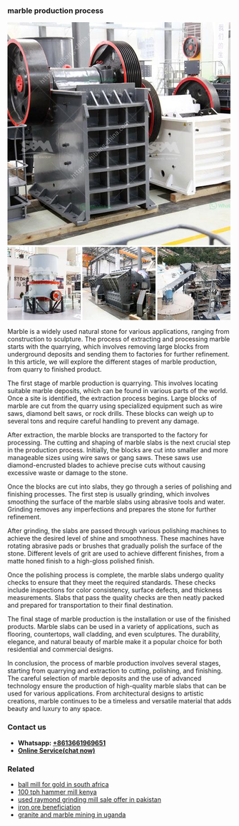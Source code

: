 <h3>marble production process</h3><img src='1708322704.jpg' alt=''><p>Marble is a widely used natural stone for various applications, ranging from construction to sculpture. The process of extracting and processing marble starts with the quarrying, which involves removing large blocks from underground deposits and sending them to factories for further refinement. In this article, we will explore the different stages of marble production, from quarry to finished product.</p><p>The first stage of marble production is quarrying. This involves locating suitable marble deposits, which can be found in various parts of the world. Once a site is identified, the extraction process begins. Large blocks of marble are cut from the quarry using specialized equipment such as wire saws, diamond belt saws, or rock drills. These blocks can weigh up to several tons and require careful handling to prevent any damage.</p><p>After extraction, the marble blocks are transported to the factory for processing. The cutting and shaping of marble slabs is the next crucial step in the production process. Initially, the blocks are cut into smaller and more manageable sizes using wire saws or gang saws. These saws use diamond-encrusted blades to achieve precise cuts without causing excessive waste or damage to the stone.</p><p>Once the blocks are cut into slabs, they go through a series of polishing and finishing processes. The first step is usually grinding, which involves smoothing the surface of the marble slabs using abrasive tools and water. Grinding removes any imperfections and prepares the stone for further refinement.</p><p>After grinding, the slabs are passed through various polishing machines to achieve the desired level of shine and smoothness. These machines have rotating abrasive pads or brushes that gradually polish the surface of the stone. Different levels of grit are used to achieve different finishes, from a matte honed finish to a high-gloss polished finish.</p><p>Once the polishing process is complete, the marble slabs undergo quality checks to ensure that they meet the required standards. These checks include inspections for color consistency, surface defects, and thickness measurements. Slabs that pass the quality checks are then neatly packed and prepared for transportation to their final destination.</p><p>The final stage of marble production is the installation or use of the finished products. Marble slabs can be used in a variety of applications, such as flooring, countertops, wall cladding, and even sculptures. The durability, elegance, and natural beauty of marble make it a popular choice for both residential and commercial designs.</p><p>In conclusion, the process of marble production involves several stages, starting from quarrying and extraction to cutting, polishing, and finishing. The careful selection of marble deposits and the use of advanced technology ensure the production of high-quality marble slabs that can be used for various applications. From architectural designs to artistic creations, marble continues to be a timeless and versatile material that adds beauty and luxury to any space.</p><h3>Contact us</h3><ul><li><strong>Whatsapp:&nbsp;<a href="https://wa.me/8613661969651">+8613661969651</a></strong></li><li><a href="https://swt.shibang-china.com/?git&amp;zhl&amp;marble production process"><strong>Online Service(chat now)</strong></a></li></ul><h3>Related</h3><ul><li><a href='ball mill for gold in south africa.md'>ball mill for gold in south africa</a></li><li><a href='100 tph hammer mill kenya.md'>100 tph hammer mill kenya</a></li><li><a href='used raymond grinding mill sale offer in pakistan.md'>used raymond grinding mill sale offer in pakistan</a></li><li><a href='iron ore beneficiation.md'>iron ore beneficiation</a></li><li><a href='granite and marble mining in uganda.md'>granite and marble mining in uganda</a></li></ul>